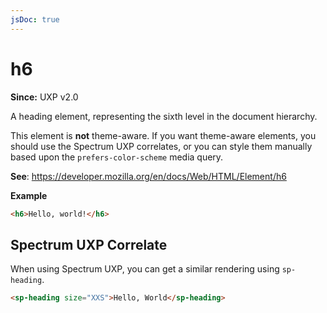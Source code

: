 ```yaml
---
jsDoc: true
---
```

# h6

**Since:** UXP v2.0

A heading element, representing the sixth level in the document hierarchy.

<InlineAlert variant="warning" slots="text"/>

This element is **not** theme-aware. If you want theme-aware elements, you should use the Spectrum UXP correlates, or you can style them manually based upon the `prefers-color-scheme` media query.

**See**: https://developer.mozilla.org/en/docs/Web/HTML/Element/h6

**Example**

```html
<h6>Hello, world!</h6>
```
## Spectrum UXP Correlate

When using Spectrum UXP, you can get a similar rendering using `sp-heading`.

```html
<sp-heading size="XXS">Hello, World</sp-heading>
```